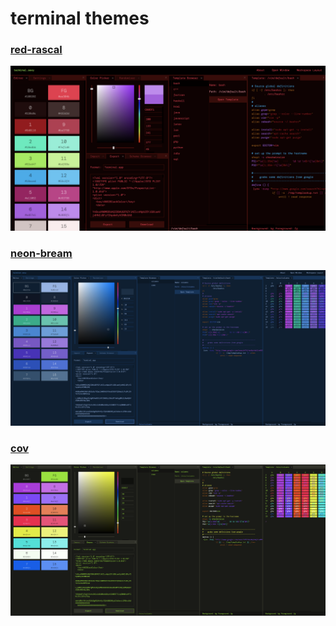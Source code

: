 # terminal themes

### [red-rascal](https://raw.githubusercontent.com/douggrubba/terminal-themes/master/red-rascal.terminal)

![red-rascal](https://raw.githubusercontent.com/douggrubba/terminal-themes/master/red-rascal.png)

### [neon-bream](https://raw.githubusercontent.com/douggrubba/terminal-themes/master/neon-bream.terminal)

![neon-bream](https://raw.githubusercontent.com/douggrubba/terminal-themes/master/neon-bream.png)

### [cov](https://raw.githubusercontent.com/douggrubba/terminal-themes/master/cov.terminal)

![cov](https://raw.githubusercontent.com/douggrubba/terminal-themes/master/cov.png)